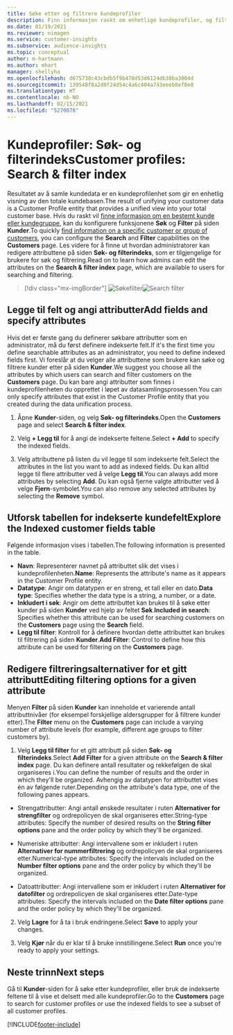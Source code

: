 ```yaml
---
title: Søke etter og filtrere kundeprofiler
description: Finn informasjon raskt om enhetlige kundeprofiler, og filtrer etter bestemte attributter.
ms.date: 01/19/2021
ms.reviewer: nimagen
ms.service: customer-insights
ms.subservice: audience-insights
ms.topic: conceptual
author: m-hartmann
ms.author: mhart
manager: shellyha
ms.openlocfilehash: d675738c43cbdb5f9b478d53d6124db38ba3004d
ms.sourcegitcommit: 139548f8a2d0f24d54c4a6c404a743eeeb8ef8e0
ms.translationtype: HT
ms.contentlocale: nb-NO
ms.lasthandoff: 02/15/2021
ms.locfileid: "5270078"
---
```

# <a name="customer-profiles-search--filter-index"></a><span data-ttu-id="84ae5-103">Kundeprofiler: Søk- og filterindeks</span><span class="sxs-lookup"><span data-stu-id="84ae5-103">Customer profiles: Search & filter index</span></span>

<span data-ttu-id="84ae5-104">Resultatet av å samle kundedata er en kundeprofilenhet som gir en enhetlig visning av den totale kundebasen.</span><span class="sxs-lookup"><span data-stu-id="84ae5-104">The result of unifying your customer data is a Customer Profile entity that provides a unified view into your total customer base.</span></span> <span data-ttu-id="84ae5-105">Hvis du raskt vil [finne informasjon om en bestemt kunde eller kundegruppe](customer-profiles.md), kan du konfigurere funksjonene **Søk** og **Filter** på siden **Kunder**.</span><span class="sxs-lookup"><span data-stu-id="84ae5-105">To quickly [find information on a specific customer or group of customers](customer-profiles.md), you can configure the **Search** and **Filter** capabilities on the **Customers** page.</span></span> <span data-ttu-id="84ae5-106">Les videre for å finne ut hvordan administratorer kan redigere attributtene på siden **Søk- og filterindeks**, som er tilgjengelige for brukere for søk og filtrering.</span><span class="sxs-lookup"><span data-stu-id="84ae5-106">Read on to learn how admins can edit the attributes on the **Search & filter index** page, which are available to users for searching and filtering.</span></span>

> [!div class="mx-imgBorder"]
> <span data-ttu-id="84ae5-107">![Søkefilter](media/search-filter.png "Søkefilter")</span><span class="sxs-lookup"><span data-stu-id="84ae5-107">![Search filter](media/search-filter.png "Search filter")</span></span>

## <a name="add-fields-and-specify-attributes"></a><span data-ttu-id="84ae5-108">Legge til felt og angi attributter</span><span class="sxs-lookup"><span data-stu-id="84ae5-108">Add fields and specify attributes</span></span>

<span data-ttu-id="84ae5-109">Hvis det er første gang du definerer søkbare attributter som en administrator, må du først definere indekserte felt.</span><span class="sxs-lookup"><span data-stu-id="84ae5-109">If it's the first time you define searchable attributes as an administrator, you need to define indexed fields first.</span></span> <span data-ttu-id="84ae5-110">Vi foreslår at du velger alle attributtene som brukere kan søke og filtrere kunder etter på siden **Kunder**.</span><span class="sxs-lookup"><span data-stu-id="84ae5-110">We suggest you choose all the attributes by which users can search and filter customers on the **Customers** page.</span></span> <span data-ttu-id="84ae5-111">Du kan bare angi attributter som finnes i kundeprofilenheten du opprettet i løpet av datasamlingsprosessen.</span><span class="sxs-lookup"><span data-stu-id="84ae5-111">You can only specify attributes that exist in the Customer Profile entity that you created during the data unification process.</span></span>

1. <span data-ttu-id="84ae5-112">Åpne **Kunder**-siden, og velg **Søk- og filterindeks**.</span><span class="sxs-lookup"><span data-stu-id="84ae5-112">Open the **Customers** page and select **Search & filter index**.</span></span>

2. <span data-ttu-id="84ae5-113">Velg **+ Legg til** for å angi de indekserte feltene.</span><span class="sxs-lookup"><span data-stu-id="84ae5-113">Select **+ Add** to specify the indexed fields.</span></span>

3. <span data-ttu-id="84ae5-114">Velg attributtene på listen du vil legge til som indekserte felt.</span><span class="sxs-lookup"><span data-stu-id="84ae5-114">Select the attributes in the list you want to add as indexed fields.</span></span> <span data-ttu-id="84ae5-115">Du kan alltid legge til flere attributter ved å velge **Legg til**.</span><span class="sxs-lookup"><span data-stu-id="84ae5-115">You can always add more attributes by selecting **Add**.</span></span> <span data-ttu-id="84ae5-116">Du kan også fjerne valgte attributter ved å velge **Fjern**-symbolet.</span><span class="sxs-lookup"><span data-stu-id="84ae5-116">You can also remove any selected attributes by selecting the **Remove** symbol.</span></span>

## <a name="explore-the-indexed-customer-fields-table"></a><span data-ttu-id="84ae5-117">Utforsk tabellen for indekserte kundefelt</span><span class="sxs-lookup"><span data-stu-id="84ae5-117">Explore the Indexed customer fields table</span></span>

<span data-ttu-id="84ae5-118">Følgende informasjon vises i tabellen.</span><span class="sxs-lookup"><span data-stu-id="84ae5-118">The following information is presented in the table.</span></span>

- <span data-ttu-id="84ae5-119">**Navn**: Representerer navnet på attributtet slik det vises i kundeprofilenheten.</span><span class="sxs-lookup"><span data-stu-id="84ae5-119">**Name**: Represents the attribute's name as it appears in the Customer Profile entity.</span></span>
- <span data-ttu-id="84ae5-120">**Datatype**: Angir om datatypen er en streng, et tall eller en dato.</span><span class="sxs-lookup"><span data-stu-id="84ae5-120">**Data type**: Specifies whether the data type is a string, a number, or a date.</span></span>
- <span data-ttu-id="84ae5-121">**Inkludert i søk**: Angir om dette attributtet kan brukes til å søke etter kunder på siden **Kunder** ved hjelp av feltet **Søk**.</span><span class="sxs-lookup"><span data-stu-id="84ae5-121">**Included in search**: Specifies whether this attribute can be used for searching customers on the **Customers** page using the **Search** field.</span></span>
- <span data-ttu-id="84ae5-122">**Legg til filter**: Kontroll for å definere hvordan dette attributtet kan brukes til filtrering på siden **Kunder**.</span><span class="sxs-lookup"><span data-stu-id="84ae5-122">**Add Filter**: Control to define how this attribute can be used for filtering on the **Customers** page.</span></span>

## <a name="editing-filtering-options-for-a-given-attribute"></a><span data-ttu-id="84ae5-123">Redigere filtreringsalternativer for et gitt attributt</span><span class="sxs-lookup"><span data-stu-id="84ae5-123">Editing filtering options for a given attribute</span></span>

<span data-ttu-id="84ae5-124">Menyen **Filter** på siden **Kunder** kan inneholde et varierende antall attributtnivåer (for eksempel forskjellige aldersgrupper for å filtrere kunder etter).</span><span class="sxs-lookup"><span data-stu-id="84ae5-124">The **Filter** menu on the **Customers** page can include a varying number of attribute levels (for example, different age groups to filter customers by).</span></span>

1. <span data-ttu-id="84ae5-125">Velg **Legg til filter** for et gitt attributt på siden **Søk- og filterindeks**.</span><span class="sxs-lookup"><span data-stu-id="84ae5-125">Select **Add Filter** for a given attribute on the **Search & filter index** page.</span></span> <span data-ttu-id="84ae5-126">Du kan definere antall resultater og rekkefølgen de skal organiseres i.</span><span class="sxs-lookup"><span data-stu-id="84ae5-126">You can define the number of results and the order in which they'll be organized.</span></span> <span data-ttu-id="84ae5-127">Avhengig av datatypen for attributtet vises én av følgende ruter.</span><span class="sxs-lookup"><span data-stu-id="84ae5-127">Depending on the attribute's data type, one of the following panes appears.</span></span>

- <span data-ttu-id="84ae5-128">Strengattributter: Angi antall ønskede resultater i ruten **Alternativer for strengfilter** og ordrepolicyen de skal organiseres etter.</span><span class="sxs-lookup"><span data-stu-id="84ae5-128">String-type attributes: Specify the number of desired results on the **String filter options** pane and the order policy by which they'll be organized.</span></span>

- <span data-ttu-id="84ae5-129">Numeriske attributter: Angi intervallene som er inkludert i ruten **Alternativer for nummerfiltrering** og ordrepolicyen de skal organiseres etter.</span><span class="sxs-lookup"><span data-stu-id="84ae5-129">Numerical-type attributes: Specify the intervals included on the **Number filter options** pane and the order policy by which they'll be organized.</span></span>

- <span data-ttu-id="84ae5-130">Datoattributter: Angi intervallene som er inkludert i ruten **Alternativer for datofilter** og ordrepolicyen de skal organiseres etter.</span><span class="sxs-lookup"><span data-stu-id="84ae5-130">Date-type attributes:  Specify the intervals included on the **Date filter options** pane and the order policy by which they'll be organized.</span></span>

2. <span data-ttu-id="84ae5-131">Velg **Lagre** for å ta i bruk endringene.</span><span class="sxs-lookup"><span data-stu-id="84ae5-131">Select **Save** to apply your changes.</span></span>

3. <span data-ttu-id="84ae5-132">Velg **Kjør** når du er klar til å bruke innstillingene.</span><span class="sxs-lookup"><span data-stu-id="84ae5-132">Select **Run** once you're ready to apply your settings.</span></span>

## <a name="next-steps"></a><span data-ttu-id="84ae5-133">Neste trinn</span><span class="sxs-lookup"><span data-stu-id="84ae5-133">Next steps</span></span>

<span data-ttu-id="84ae5-134">Gå til **Kunder**-siden for å søke etter kundeprofiler, eller bruk de indekserte feltene til å vise et delsett med alle kundeprofiler.</span><span class="sxs-lookup"><span data-stu-id="84ae5-134">Go to the **Customers** page to search for customer profiles or use the indexed fields to see a subset of all customer profiles.</span></span>


[!INCLUDE[footer-include](../includes/footer-banner.md)]